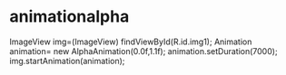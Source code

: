 # animationalpha
ImageView img=(ImageView) findViewById(R.id.img1);         Animation animation= new AlphaAnimation(0.0f,1.1f);         animation.setDuration(7000);         img.startAnimation(animation);
